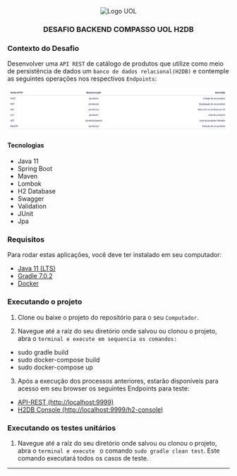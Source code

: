 <p align="center">
  <img align="center" alt="Logo UOL" src="https://compasso.com.br/wp-content/uploads/2020/07/LogoCompasso-Negativo.png" />
</p>

<h3 align="center">
  DESAFIO BACKEND COMPASSO UOL H2DB
</h3>


### Contexto do Desafio

Desenvolver uma `API REST` de catálogo de produtos que utilize como meio de persistência de dados um `banco de dados relacional(H2DB)` e contemple as seguintes operações nos respectivos `Endpoints`:

<p align="center">
  <img align="center" src="https://raw.githubusercontent.com/RodrigoAntonioCruz/assets/main/endpoints.png" />
</p>


<h4>Tecnologias</h4>
<ul>
  <li> Java 11
  <li> Spring Boot 
  <li> Maven
  <li> Lombok
  <li> H2 Database
  <li> Swagger
  <li> Validation
  <li> JUnit
  <li> Jpa
</ul>

### Requisitos

Para rodar estas aplicações, você deve ter instalado em seu computador:

<ul> 
   <li><a href="https://www.azul.com/downloads/?package=jdk" target="_blank">Java 11 (LTS)</a>
   <li><a href="https://gradle.org/next-steps/?version=7.0.2&format=bin" target="_blank">Gradle 7.0.2</a>  
   <li><a href="https://docs.docker.com/get-started/" target="_blank">Docker</a>
</ul> 

### Executando o projeto

1. Clone ou baixe o projeto do repositório para o seu `Computador`.

2. Navegue até a raíz do seu diretório onde salvou ou clonou o projeto, abra o `terminal e execute em sequencia os comandos:`
<ul> 
   <li> sudo gradle build
   <li> sudo docker-compose build
   <li> sudo docker-compose up
</ul>

3. Após a execução dos processos anteriores, estarão disponíveis para acesso em seu browser os seguintes Endpoints para teste:
<ul> 
  <li>
   <a href="http://localhost:9999" target="_blank">API-REST (http://localhost:9999)</a>

  <li>
   <a href="http://localhost:9999/h2-console" target="_blank">H2DB Console (http://localhost:9999/h2-console)</a>
</ul> 

### Executando os testes unitários

1. Navegue até a raíz do seu diretório onde salvou ou clonou o projeto, abra o `terminal e execute ` o comando `sudo gradle clean test`. Este comando executará todos os casos de teste.

<hr>
